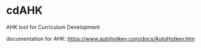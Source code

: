 # cdAHK
 AHK tool for Curriculum Development 


documentation for AHK: https://www.autohotkey.com/docs/AutoHotkey.htm
